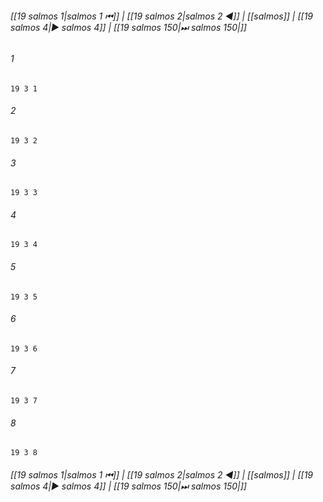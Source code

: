 
###### [[19 salmos 1|salmos 1 ⏮]] | [[19 salmos 2|salmos 2 ◀]] | [[salmos]] | [[19 salmos 4|▶ salmos 4]] | [[19 salmos 150|⏭ salmos 150|]]

###### 1
``` verse
19 3 1 
```
###### 2
``` verse
19 3 2 
```
###### 3
``` verse
19 3 3 
```
###### 4
``` verse
19 3 4 
```
###### 5
``` verse
19 3 5 
```
###### 6
``` verse
19 3 6 
```
###### 7
``` verse
19 3 7 
```
###### 8
``` verse
19 3 8 
```

###### [[19 salmos 1|salmos 1 ⏮]] | [[19 salmos 2|salmos 2 ◀]] | [[salmos]] | [[19 salmos 4|▶ salmos 4]] | [[19 salmos 150|⏭ salmos 150|]]

